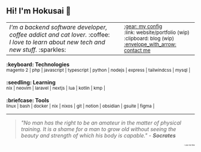 ## Hi! I'm Hokusai :ocean:

<table>
    <tr>
        <td width=1920>
            <em>
                I'm a backend software developer, coffee addict and cat lover.
            </em> 
            :coffee:
            <br/>
            <em>
                I love to learn about new tech and new stuff.
            </em> 
            :sparkles:
        </td>
        <td width=500>
            <div align="left">
                <sub>
                    <a href="https://github.com/savio-henrique/nixos-config">:gear: my config</a>
                    <br/>
                    :link: website/portfolio (wip)
                    <br/>
                    :clipboard: blog (wip)
                    <br/>
                    <a href="https://www.linkedin.com/in/savio-hc">:envelope_with_arrow: contact me</a>
                </sub> 
            </div>
        </td>
    </tr>
</table>
<b>:keyboard: Technologies</b>
<br/>
<sub>
    magento 2 | php | javascript | typescript | python | nodejs | express | tailwindcss | mysql | 
</sub>
<br/>
<br/>
<b>:seedling: Learning</b>
<br/>
<sub>
    nix | neovim | laravel | nextjs | lua | kotlin | kmp |
</sub>
<br/>
<br/>
<b>:briefcase: Tools</b>
<br/>
<sub>
    linux | bash | docker | nix | nixos | git | notion | obsidian | gsuite | figma |
</sub>
<hr>

> *"No man has the right to be an amateur in the matter of physical training. It is a shame for a man to grow old without seeing the beauty and strength of which his body is capable."* - ***Socrates***

<div align="right">
<sub><sub><sub><sub><sub><sub>i use nix btw</sub></sub></sub></sub></sub></sub>
</div>



